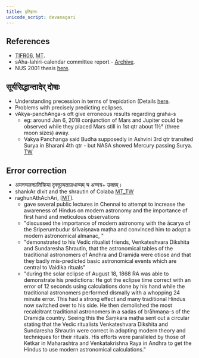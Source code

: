 ```yaml
---
title: इतिहासः
unicode_script: devanagari
---
```


## References
- [TIFR06](http://www.tifr.res.in/~archaeo/papers/Others/Possible%20period%20of%20the%20design%20of%20Nakshatras.pdf), [MT](https://manasataramgini.wordpress.com/2017/07/01/a-note-on-the-asterisms-forming-the-nak%E1%B9%A3atra-s/).
- sAha-lahiri-calendar committee report - [Archive](https://archive.org/details/HistoryOfCalendarPanchangaCommittee).
- NUS 2001 thesis [here](http://www.math.nus.edu.sg/aslaksen/projects/lcl.pdf).

## सूर्यसिद्धान्तादेर् दोषाः
- Understanding precession in terms of trepidation (Details [here](../saura-mAnam/ayanachalanam/).
- Problems with precisely predicting eclipses. 
- vAkya-panchAnga-s oft give erroneous results regarding graha-s
  - eg: around Jan 6, 2018 conjunction of Mars and Jupiter could be observed while they placed Mars still in 1st qtr about 1½° (three moon sizes) away.
  - Vakya Panchanga said Budha supposedly in Ashvini 3rd qtr transited Surya in Bharani 4th qtr - but NASA showed Mercury passing Surya. [TW](https://twitter.com/ShriramanaS/status/852378750909988864)

## Error correction
- अयनचलनप्रतिक्रिया दृक्तुल्यताप्राधान्यम् च अन्यत्र\+ उक्तम्।
- shankAr dIxit and the shrautin of Colaba [MT_TW](https://twitter.com/blog_supplement/status/907061604981903360)
- raghunAthAchAri, \[[MT](https://manasataramgini.wordpress.com/2015/06/02/remembering-raghunathachari/)\].
    - gave several public lectures in Chennai to attempt to increase the awareness of Hindus on modern astronomy and the importance of first hand and meticulous observations
    - "discussed the importance of modern astronomy with the ācarya of the Sriperumbudur śrīvaiṣṇava maṭha and convinced him to adopt a modern astronomical almanac, "
    - "demonstrated to his Vedic ritualist friends, Venkateshvara Dikshita and Sundaresha Shrautin, that the astronomical tables of the traditional astronomers of Andhra and Dramiḍa were otiose and that they badly mis-predicted basic astronomical events which are central to Vaidika rituals"
    - "during the solar eclipse of August 18, 1868 RA was able to demonstrate his predictions: He got the eclipse time correct with an error of 12 seconds using calculations done by his hand while the traditional astronomers performed dismally with a whopping 24 minute error. This had a strong effect and many traditional Hindus now switched over to his side. He then demolished the most recalcitrant traditional astronomers in a sadas of brāhmaṇa-s of the Dramiḍa country. Seeing this the Śaṃkara maṭha sent out a circular stating that the Vedic ritualists Venkateshvara Dikshita and Sundaresha Shrautin were correct in adopting modern theory and techniques for their rituals. His efforts were paralleled by those of Ketkar in Maharashtra and Venkatakrishna Raya in Andhra to get the Hindus to use modern astronomical calculations."

